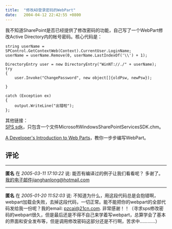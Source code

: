 ```yaml
---
title:  "修改AD登录密码的WebPart"
date:   2004-04-12 22:42:55 +0800
---
```


我不知道SharePoint是否已经提供了修改密码的功能，自己写了一个WebPart修改Active Directory内的帐号密码。核心代码是：  

    string userName = SPControl.GetContextWeb(Context).CurrentUser.LoginName;  
    userName = userName.Remove(0, userName.LastIndexOf('\\') + 1);  

    DirectoryEntry user = new DirectoryEntry("WinNT://./" + userName);  
    try
    {  
        user.Invoke("ChangePassword", new object[]{oldPsw, newPsw});  

    }

    catch (Exception ex)
    {  
        output.WriteLine("出错啦");  
    };  

其他链接：  
[SPS sdk](http://www.microsoft.com/downloads/details.aspx?FamilyID=1c64af62-c2e9-4ca3-a2a0-7d4319980011&DisplayLang=en)，只包含一个文件MicrosoftWindowsSharePointServicesSDK.chm。  

[A Developer's Introduction to Web Parts](http://msdn.microsoft.com/library/default.asp?url=/library/en-us/odc_sp2003_ta/html/sharepoint_northwindwebparts.asp)，教你一步步编写WebPart。  


## 评论

*****
**匿名** 在 *2005-03-11 17:10:22* 说: 能否有编译过的例子让我们看看呢？
多谢了。
我的电子邮件jianghanlong@hotmail.com

*****
**匿名** 在 *2005-01-20 11:52:03* 说: 不知道为什么，用这段代码总是会抱错啊，webpart加载会失败，去掉这段代码，一切正常。能不能把你的webpart的全部代码发给我一份呢？我的email: pzcai@21cn.com.  非常感谢！！（寻求sps修改密码的webpart很久，但是最后还是不得不自己来学着写webpart，总算学会了基本的界面和安全发布等，但是调用修改密码这部分还是不行啊，苦求中…………）

